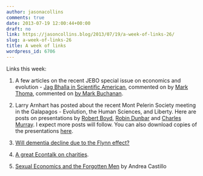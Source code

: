 ```yaml
---
author: jasonacollins
comments: true
date: 2013-07-19 12:00:44+00:00
draft: no
link: https://jasoncollins.blog/2013/07/19/a-week-of-links-26/
slug: a-week-of-links-26
title: A week of links
wordpress_id: 6706
---
```


Links this week:



	
  1. A few articles on the recent JEBO special issue on economics and evolution - [Jag Bhalla in Scientific American](http://blogs.scientificamerican.com/guest-blog/2013/07/12/revolutionizing-economics-by-evolutionaizing-it/), commented on by [Mark Thoma](http://economistsview.typepad.com/economistsview/2013/07/revolutionizing-economics-by-evolutionizing-it.html), commented on [by Mark Buchanan](http://physicsoffinance.blogspot.com.au/2013/07/economics-and-evolution.html).

	
  2. Larry Arnhart has posted about the recent Mont Pelerin Society meeting in the Galapagos - Evolution, the Human Sciences, and Liberty. Here are posts on presentations by [Robert Boyd](http://darwinianconservatism.blogspot.com.au/2013/07/the-mps-in-galapagos-2-human-cultural.html), [Robin Dunbar](http://darwinianconservatism.blogspot.com.au/2013/07/the-mps-in-galapagos-4-social-brain.html) and [Charles Murray](http://darwinianconservatism.blogspot.com.au/2013/07/the-mps-in-galapagos-5-human-nature-and.html). I expect more posts will follow. You can also download copies of the presentations [here](http://www.usfq.edu.ec/eventos/mps_galapagos/Paginas/Speaker-Presentations.aspx).

	
  3. [Will dementia decline due to the Flynn effect?](http://www.nytimes.com/2013/07/17/health/study-finds-dip-in-dementia-rates.html?hp&_r=1&)

	
  4. [A great Econtalk on charities](http://www.econtalk.org/archives/2013/06/pallotta_on_cha.html).

	
  5. [Sexual Economics and the Forgotten Men](http://theumlaut.com/2013/07/16/sexual-economics-and-the-forgotten-men/) by Andrea Castillo


